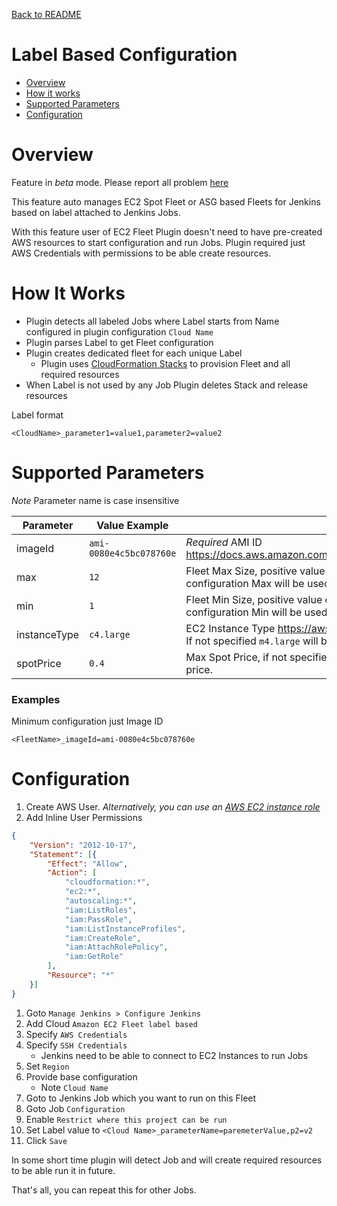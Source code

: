 [Back to README](../README.md)

# Label Based Configuration

* [Overview](#overview)
* [How it works](#how-it-works)
* [Supported Parameters](#supported-parameters)
* [Configuration](#configuration)

# Overview

Feature in *beta* mode. Please report all problem [here](https://github.com/jenkinsci/ec2-fleet-plugin/issues/new)

This feature auto manages EC2 Spot Fleet or ASG based Fleets for Jenkins based on 
label attached to Jenkins Jobs.

With this feature user of EC2 Fleet Plugin doesn't need to have pre-created AWS resources 
to start configuration and run Jobs. Plugin required just AWS Credentials 
with permissions to be able create resources.

# How It Works

- Plugin detects all labeled Jobs where Label starts from Name configured in plugin configuration ```Cloud Name```
- Plugin parses Label to get Fleet configuration
- Plugin creates dedicated fleet for each unique Label
  - Plugin uses [CloudFormation Stacks](https://aws.amazon.com/cloudformation/) to provision Fleet and all required resources
- When Label is not used by any Job Plugin deletes Stack and release resources  

Label format
```
<CloudName>_parameter1=value1,parameter2=value2
```

# Supported Parameters

*Note* Parameter name is case insensitive

| Parameter | Value Example | Value |      
| --- | ---| ---- |
| imageId | ```ami-0080e4c5bc078760e``` | *Required* AMI ID https://docs.aws.amazon.com/AWSEC2/latest/UserGuide/AMIs.html |
| max | ```12``` | Fleet Max Size, positive value or zero. If not specified plugin configuration Max will be used |
| min | ```1``` | Fleet Min Size, positive value or zero. If not specified plugin configuration Min will be used |
| instanceType | ```c4.large``` | EC2 Instance Type https://aws.amazon.com/ec2/instance-types/. If not specified ```m4.large``` will be used |
| spotPrice | ```0.4``` | Max Spot Price, if not specified EC2 Spot Fleet API will use default price. |

### Examples

Minimum configuration just Image ID
```
<FleetName>_imageId=ami-0080e4c5bc078760e
```

# Configuration

1. Create AWS User. _Alternatively, you can use an [AWS EC2 instance role](https://docs.aws.amazon.com/IAM/latest/UserGuide/id_roles_use_switch-role-ec2.html)_
1. Add Inline User Permissions
```json
{
    "Version": "2012-10-17",
    "Statement": [{
        "Effect": "Allow",
        "Action": [
            "cloudformation:*",
            "ec2:*",
            "autoscaling:*",
            "iam:ListRoles",
            "iam:PassRole",
            "iam:ListInstanceProfiles",
            "iam:CreateRole",
            "iam:AttachRolePolicy",
            "iam:GetRole"
        ],
        "Resource": "*"
    }]
}
```
1. Goto ```Manage Jenkins > Configure Jenkins```
1. Add Cloud ```Amazon EC2 Fleet label based```
1. Specify ```AWS Credentials```
1. Specify ```SSH Credentials```
   - Jenkins need to be able to connect to EC2 Instances to run Jobs
1. Set ```Region```
1. Provide base configuration
   - Note ```Cloud Name```
1. Goto to Jenkins Job which you want to run on this Fleet
  1. Goto Job ```Configuration```
  1. Enable ```Restrict where this project can be run```
  1. Set Label value to ```<Cloud Name>_parameterName=paremeterValue,p2=v2``` 
  1. Click ```Save```
  
In some short time plugin will detect Job and will create required resources to be able 
run it in future.  
  
That's all, you can repeat this for other Jobs.
